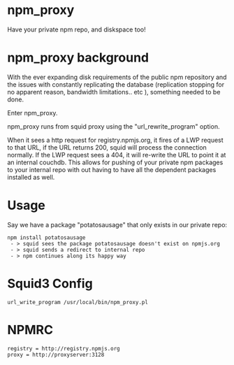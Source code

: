 npm\_proxy
==========

Have your private npm repo, and diskspace too!

npm\_proxy background
=====================

With the ever expanding disk requirements of the public npm repository
and the issues with constantly replicating the database (replication
stopping for no apparent reason, bandwidth limitations.. etc ),
something needed to be done.

Enter npm\_proxy.

npm\_proxy runs from squid proxy using the "url_rewrite_program" option. 

When it sees a http request for registry.npmjs.org, it fires of a LWP
request to that URL, if the URL returns 200, squid will process the
connection normally. If the LWP request sees a 404, it will re-write 
the URL to point it at an internal couchdb.  This allows for pushing of 
your private npm packages to your internal repo with out having to have 
all the dependent packages installed as well.

Usage
=====

Say we have a package "potatosausage" that only exists in our private
repo:

````
npm install potatosausage
 - > squid sees the package potatosausage doesn't exist on npmjs.org
 - > squid sends a redirect to internal repo
 - > npm continues along its happy way
````


Squid3 Config
=============

````
url_write_program /usr/local/bin/npm_proxy.pl
````

NPMRC
=====

````
registry = http://registry.npmjs.org
proxy = http://proxyserver:3128
````

